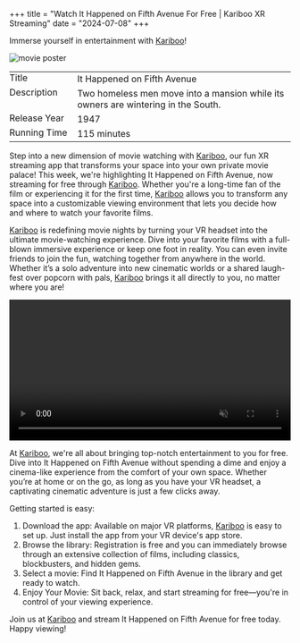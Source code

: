 +++
title = "Watch It Happened on Fifth Avenue For Free | Kariboo XR Streaming"
date = "2024-07-08"
+++
<script src="https://cdn.jsdelivr.net/npm/hls.js@latest"></script>

Immerse yourself in entertainment with <a href="https://kari.boo/" title="Kariboo Landing Page">Kariboo</a>!

<img src="https://filmhub-poster-server.b-cdn.net/c6ie-tfpp_it_happened_on_fifth_avenue_16x9.jpg" alt="movie poster" loading="lazy">

<table>
  <tr>
    <td style="padding: 0 10px 0 0; vertical-align: top;">Title</td>
    <td>It Happened on Fifth Avenue</td>
  </tr>
  <tr>
    <td style="padding: 0 10px 0 0; vertical-align: top;">Description</td>
    <td>Two homeless men move into a mansion while its owners are wintering in the South.</td>
  </tr>
  <tr>
    <td style="padding: 0 10px 0 0; vertical-align: top;">Release&nbsp;Year</td>
    <td>1947</td>
  </tr>
  <tr>
    <td style="padding: 0 10px 0 0; vertical-align: top;">Running&nbsp;Time</td>
    <td>115 minutes</td>
  </tr>
</table>

Step into a new dimension of movie watching with <a href="https://kari.boo/" title="Kariboo Landing Page">Kariboo</a>, our fun XR streaming app that transforms your space into your own private movie palace! This week, we're highlighting It Happened on Fifth Avenue, now streaming for free through <a href="https://kari.boo/" title="Kariboo Landing Page">Kariboo</a>. Whether you're a long-time fan of the film or experiencing it for the first time, <a href="https://kari.boo/" title="Kariboo Landing Page">Kariboo</a> allows you to transform any space into a customizable viewing environment that lets you decide how and where to watch your favorite films.

<a href="https://kari.boo/" title="Kariboo Landing Page">Kariboo</a> is redefining movie nights by turning your VR headset into the ultimate movie-watching experience. Dive into your favorite films with a full-blown immersive experience or keep one foot in reality. You can even invite friends to join the fun, watching together from anywhere in the world. Whether it’s a solo adventure into new cinematic worlds or a shared laugh-fest over popcorn with pals, <a href="https://kari.boo/" title="Kariboo Landing Page">Kariboo</a> brings it all directly to you, no matter where you are!

<video id="video" width="100%" controls muted></video>

At <a href="https://kari.boo/" title="Kariboo Landing Page">Kariboo</a>, we're all about bringing top-notch entertainment to you for free. Dive into It Happened on Fifth Avenue without spending a dime and enjoy a cinema-like experience from the comfort of your own space. Whether you’re at home or on the go, as long as you have your VR headset, a captivating cinematic adventure is just a few clicks away.

Getting started is easy:
1. Download the app: Available on major VR platforms, <a href="https://kari.boo/" title="Kariboo Landing Page">Kariboo</a> is easy to set up. Just install the app from your VR device's app store.
2. Browse the library: Registration is free and you can immediately browse through an extensive collection of films, including classics, blockbusters, and hidden gems.
3. Select a movie: Find It Happened on Fifth Avenue in the library and get ready to watch.
4. Enjoy Your Movie: Sit back, relax, and start streaming for free—you're in control of your viewing experience.

Join us at <a href="https://kari.boo/" title="Kariboo Landing Page">Kariboo</a> and stream It Happened on Fifth Avenue for free today. Happy viewing!

  
<script>
  var video = document.getElementById('video');
  if(Hls.isSupported()) {
    var hls = new Hls();
    hls.loadSource('https://vz-fb5092e4-932.b-cdn.net/70ee9d9d-f291-43d5-bcff-9c7138af1e53/playlist.m3u8');
    hls.attachMedia(video);
    hls.on(Hls.Events.MANIFEST_PARSED,function() {
      video.play();
  });
 }
 // hls.js is not supported on platforms that do not have Media Source Extensions (MSE) enabled.
 // When the browser has built-in HLS support (check using `canPlayType`), we can provide an HLS manifest (i.e. .m3u8 URL) directly to the video element throught the `src` property.
 // This is using the built-in support of the plain video element, without using hls.js.
  else if (video.canPlayType('application/vnd.apple.mpegurl')) {
    video.src = 'https://vz-fb5092e4-932.b-cdn.net/70ee9d9d-f291-43d5-bcff-9c7138af1e53/playlist.m3u8';
    video.addEventListener('canplay',function() {
      video.play();
    });
  }
</script>

